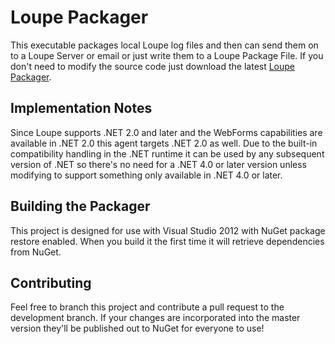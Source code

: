 Loupe Packager
===================

This executable packages local Loupe log files and then can send them on to a Loupe Server or
email or just write them to a Loupe Package File.  If you don't need
to modify the source code just download the latest [Loupe Packager](https://nuget.org/packages/Gibraltar.Packager/).  

Implementation Notes
--------------------

Since Loupe supports .NET 2.0 and later and the WebForms capabilities are available
in .NET 2.0 this agent targets .NET 2.0 as well.  Due to the built-in compatibility handling in the
.NET runtime it can be used by any subsequent version of .NET so there's no need for a .NET 4.0 or later
version unless modifying to support something only available in .NET 4.0 or later.


Building the Packager
------------------

This project is designed for use with Visual Studio 2012 with NuGet package restore enabled.
When you build it the first time it will retrieve dependencies from NuGet.

Contributing
------------

Feel free to branch this project and contribute a pull request to the development branch. 
If your changes are incorporated into the master version they'll be published out to NuGet for
everyone to use!